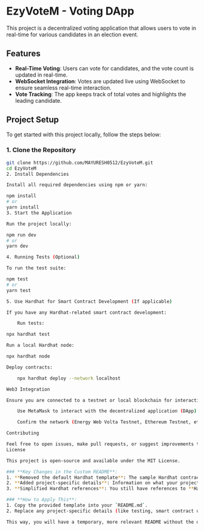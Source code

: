 # EzyVoteM - Voting DApp

This project is a decentralized voting application that allows users to vote in real-time for various candidates in an election event.

## Features

- **Real-Time Voting**: Users can vote for candidates, and the vote count is updated in real-time.
- **WebSocket Integration**: Votes are updated live using WebSocket to ensure seamless real-time interaction.
- **Vote Tracking**: The app keeps track of total votes and highlights the leading candidate.

## Project Setup

To get started with this project locally, follow the steps below:

### 1. Clone the Repository
```bash
git clone https://github.com/MAYURESH0512/EzyVoteM.git
cd EzyVoteM
2. Install Dependencies

Install all required dependencies using npm or yarn:

npm install
# or
yarn install
3. Start the Application

Run the project locally:

npm run dev
# or
yarn dev

4. Running Tests (Optional)

To run the test suite:

npm test
# or
yarn test

5. Use Hardhat for Smart Contract Development (If applicable)

If you have any Hardhat-related smart contract development:

    Run tests:

npx hardhat test

Run a local Hardhat node:

npx hardhat node

Deploy contracts:

    npx hardhat deploy --network localhost

Web3 Integration

Ensure you are connected to a testnet or local blockchain for interacting with the smart contract.

    Use MetaMask to interact with the decentralized application (DApp).

    Confirm the network (Energy Web Volta Testnet, Ethereum Testnet, etc.) is set properly in MetaMask.

Contributing

Feel free to open issues, make pull requests, or suggest improvements to the project.
License

This project is open-source and available under the MIT License.

### **Key Changes in the Custom README**:
1. **Removed the default Hardhat template**: The sample Hardhat contract and test instructions were removed.
2. **Added project-specific details**: Information on what your project does (real-time voting with WebSocket) and basic setup instructions.
3. **Simplified Hardhat references**: You still have references to **Hardhat testing** and **deploying** if needed, but they are now optional steps for your development.

### **How to Apply This**:
1. Copy the provided template into your `README.md`.
2. Replace any project-specific details (like testing, smart contract usage, etc.) based on your current work.

This way, you will have a temporary, more relevant README without the default Hardhat information! Let me know if you need further adjustments!
